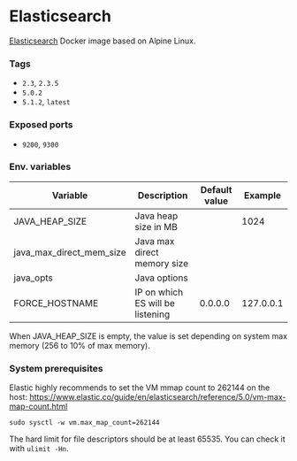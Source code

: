 # Elasticsearch

[Elasticsearch](https://www.elastic.co/products/elasticsearch) Docker image based on Alpine Linux.

### Tags

- `2.3`, `2.3.5`
- `5.0.2`
- `5.1.2`, `latest`

### Exposed ports

- `9200`, `9300`


### Env. variables

Variable | Description | Default value | Example
 ------- | ----------- | ------------- | -------
JAVA_HEAP_SIZE | Java heap size in MB | | 1024
java_max_direct_mem_size | Java max direct memory size | |
java_opts | Java options | |
FORCE_HOSTNAME | IP on which ES will be listening | 0.0.0.0 | 127.0.0.1

When JAVA_HEAP_SIZE is empty, the value is set depending on system max memory (256 to 10% of max memory).

### System prerequisites

Elastic highly recommends to set the VM mmap count to 262144 on the host: https://www.elastic.co/guide/en/elasticsearch/reference/5.0/vm-max-map-count.html

    sudo sysctl -w vm.max_map_count=262144

The hard limit for file descriptors should be at least 65535. You can check it with `ulimit -Hn`.
